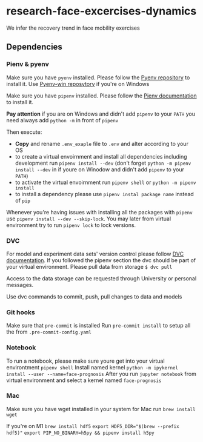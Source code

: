 # research-face-excercises-dynamics
We infer the recovery trend in face mobility exercises 


## Dependencies
### Pienv & pyenv

Make sure you have `pyenv` installed. Please follow the [Pyenv repository](https://github.com/pyenv/pyenv) to install it. Use [Pyenv-win reposytory](https://github.com/pyenv-win/pyenv-win) if you're on Windows

Make sure you have `pipenv` installed. Please follow the [Pienv documentation](https://pipenv-fork.readthedocs.io/en/latest/install.html) to install it.

**Pay attention** if you are on Windows and didn't add `pipenv` to your `PATH` you need always add `python -m` in front of `pipenv`

Then execute:
- **Copy** and rename `.env_exaple` file to `.env` and alter according to your OS
- to create a virtual envoirnment and install all dependencies including development run `pipenv install --dev` (don't forget `python -m pipenv install --dev` in if youre on Winodow and didn't add `pipenv` to your `PATH`)
- to activate the virtual envoirnment run `pipenv shell` or `python -m pipenv install`
- to install a dependency please use `pipenv instal package name` instead of `pip`

Whenever you're having issues with installing all the packages with `pipenv` use `pipenv install --dev --skip-lock`.
You may later from virtual environment try to run `pipenv lock` to lock versions.

### DVC

For model and experiment data sets' version control please follow [DVC documentation](https://dvc.org/).
If you followed the pipenv section the dvc should be part of your virtual environment.
Please pull data from storage `$ dvc pull`

Access to the data storage can be requested through University or personal messages.

Use dvc commands to commit, push, pull changes to data and models

### Git hooks

Make sure that `pre-commit` is installed
Run `pre-commit install` to setup all the from `.pre-commit-config.yaml`

### Notebook

To run a notebook, please make sure youre get into your virtual environtment `pipenv shell`
Install named kernel `python -m ipykernel install --user --name=face-prognosis`
After you run `jupyter notebook` from virtual environment and select a kernel named `face-prognosis`

### Mac

Make sure you have wget installed in your system
for Mac run `brew install wget`

If you're on M1 
`brew install hdf5`
`export HDF5_DIR="$(brew --prefix hdf5)"`
`export PIP_NO_BINARY=h5py && pipenv install h5py`